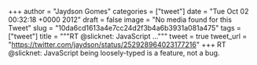 
+++
author = "Jaydson Gomes"
categories = ["tweet"]
date = "Tue Oct 02 00:32:18 +0000 2012"
draft = false
image = "No media found for this Tweet"
slug = "10da6cd1613a4e7cc24d2f3b4a6b3931a081a475"
tags = ["tweet"]
title = """RT @slicknet: JavaScript ..."""
tweet = true
tweet_url = "https://twitter.com/jaydson/status/252928964023177216"
+++
RT @slicknet: JavaScript being loosely-typed is a feature, not a bug.
